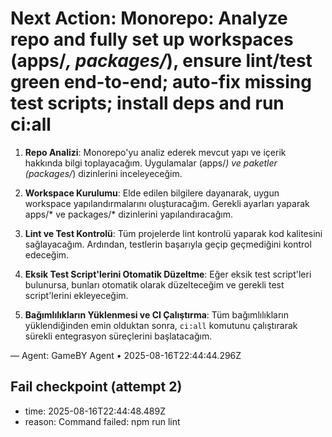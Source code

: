 # Next Action: Monorepo: Analyze repo and fully set up workspaces (apps/*, packages/*), ensure lint/test green end-to-end; auto-fix missing test scripts; install deps and run ci:all

1. **Repo Analizi**: Monorepo'yu analiz ederek mevcut yapı ve içerik hakkında bilgi toplayacağım. Uygulamalar (apps/*) ve paketler (packages/*) dizinlerini inceleyeceğim.

2. **Workspace Kurulumu**: Elde edilen bilgilere dayanarak, uygun workspace yapılandırmalarını oluşturacağım. Gerekli ayarları yaparak apps/* ve packages/* dizinlerini yapılandıracağım.

3. **Lint ve Test Kontrolü**: Tüm projelerde lint kontrolü yaparak kod kalitesini sağlayacağım. Ardından, testlerin başarıyla geçip geçmediğini kontrol edeceğim.

4. **Eksik Test Script'lerini Otomatik Düzeltme**: Eğer eksik test script'leri bulunursa, bunları otomatik olarak düzelteceğim ve gerekli test script'lerini ekleyeceğim.

5. **Bağımlılıkların Yüklenmesi ve CI Çalıştırma**: Tüm bağımlılıkların yüklendiğinden emin olduktan sonra, `ci:all` komutunu çalıştırarak sürekli entegrasyon süreçlerini başlatacağım.

— Agent: GameBY Agent • 2025-08-16T22:44:44.296Z


## Fail checkpoint (attempt 2)
- time: 2025-08-16T22:44:48.489Z
- reason: Command failed: npm run lint
